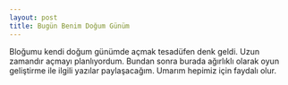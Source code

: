 ```yaml
---
layout: post
title: Bugün Benim Doğum Günüm
---
```


Bloğumu kendi doğum günümde açmak tesadüfen denk geldi. Uzun zamandır açmayı planlıyordum.
Bundan sonra burada ağırlıklı olarak oyun geliştirme ile ilgili yazılar paylaşacağım.
Umarım hepimiz için faydalı olur.